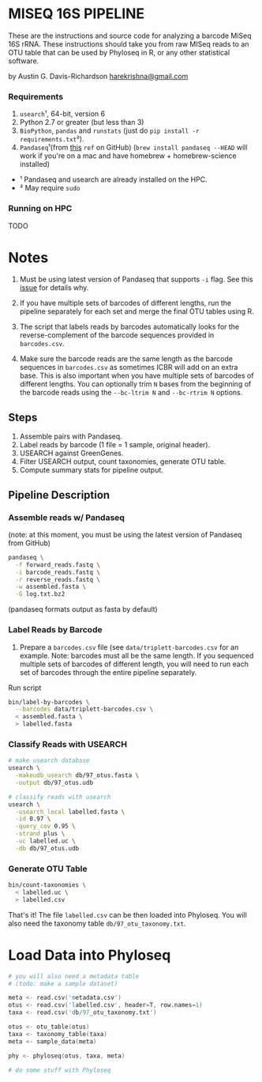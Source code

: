 # MISEQ 16S PIPELINE

These are the instructions and source code for analyzing a barcode MiSeq 16S
rRNA. These instructions should take you from raw MISeq reads to an OTU table
that can be used by Phyloseq in R, or any other statistical software.

by Austin G. Davis-Richardson <harekrishna@gmail.com>

### Requirements

1. `usearch`¹, 64-bit, version 6
2. Python 2.7 or greater (but less than 3)
3. `BioPython`, `pandas` and `runstats` (just do `pip install -r requirements.txt`²).
4. `Pandaseq`¹(from [this]() `ref` on GitHub)
  (`brew install pandaseq --HEAD` will work if you're on a mac and have homebrew + homebrew-science installed)

- ¹ Pandaseq and usearch are already installed on the HPC.
- ² May require `sudo`

### Running on HPC

TODO

# Notes

1. Must be using latest version of Pandaseq that supports `-i` flag. See this
  [issue](https://github.com/neufeld/pandaseq/issues/45) for details why.

2. If you have multiple sets of barcodes of different lengths, run the pipeline
   separately for each set and merge the final OTU tables using R.

3. The script that labels reads by barcodes automatically looks for the
   reverse-complement of the barcode sequences provided in `barcodes.csv`.

4. Make sure the barcode reads are the same length as the barcode sequences in
   `barcodes.csv` as sometimes ICBR will add on an extra base. This is also
   important when you have multiple sets of barcodes of different lengths. You
   can optionally trim `N` bases from the beginning of the barcode reads using
   the `--bc-ltrim N` and `--bc-rtrim N` options.

## Steps

1. Assemble pairs with Pandaseq.
2. Label reads by barcode (1 file = 1 sample, original header).
3. USEARCH against GreenGenes.
4. Filter USEARCH output, count taxonomies, generate OTU table.
5. Compute summary stats for pipeline output.

## Pipeline Description

### Assemble reads w/ Pandaseq

(note: at this moment, you must be using the latest version of Pandaseq from GitHub)

```bash
pandaseq \
  -f forward_reads.fastq \
  -i barcode_reads.fastq \
  -r reverse_reads.fastq \
  -w assembled.fasta \
  -G log.txt.bz2
```

(pandaseq formats output as fasta by default)

### Label Reads by Barcode

1. Prepare a `barcodes.csv` file (see `data/triplett-barcodes.csv` for an
   example. Note: barcodes must all be the same length. If you sequenced
   multiple sets of barcodes of different length, you will need to run each set
   of barcodes through the entire pipeline separately.

Run script

```bash
bin/label-by-barcodes \
  --barcodes data/triplett-barcodes.csv \
  < assembled.fasta \
  > labelled.fasta
```

### Classify Reads with USEARCH

```bash
# make usearch database
usearch \
  -makeudb_usearch db/97_otus.fasta \
  -output db/97_otus.udb

# classify reads with usearch
usearch \
  -usearch_local labelled.fasta \
  -id 0.97 \
  -query_cov 0.95 \
  -strand plus \
  -uc labelled.uc \
  -db db/97_otus.udb
```

### Generate OTU Table

```bash
bin/count-taxonomies \
  < labelled.uc \
  > labelled.csv
```

That's it! The file `labelled.csv` can be then loaded into Phyloseq. You will
also need the taxonomy table `db/97_otu_taxonomy.txt`.

# Load Data into Phyloseq

```S
# you will also need a metadata table
# (todo: make a sample dataset)

meta <- read.csv('metadata.csv')
otus <- read.csv('labelled.csv', header=T, row.names=1)
taxa <- read.csv('db/97_otu_taxonomy.txt')

otus <- otu_table(otus)
taxa <- taxonomy_table(taxa)
meta <- sample_data(meta)

phy <- phyloseq(otus, taxa, meta)

# do some stuff with Phyloseq
```
